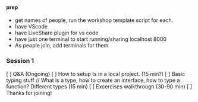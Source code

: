 #### prep
- get names of people, run the workshop template script for each.
- have VScode
- have LiveShare plugin for vs code
- have just one terminal to start running/sharing localhost 8000
- As people join, add terminals for them

### Session 1
[ ] Q&A (Ongoing)
[ ] How to setup ts in a local project. (15 min?)
[ ] Basic typing stuff // What is a type, how to create an interface, how to type a function? Different types (15 min)
[ ] Excercises walkthrough (30-90 min)
[ ] Thanks for joining!
